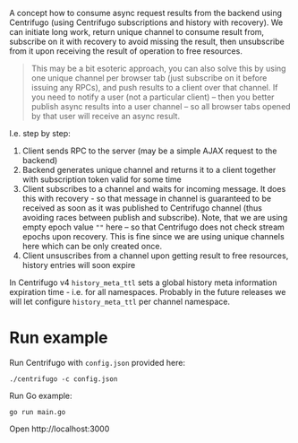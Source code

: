 A concept how to consume async request results from the backend using Centrifugo (using Centrifugo subscriptions and history with recovery). We can initiate long work, return unique channel to consume result from, subscribe on it with recovery to avoid missing the result, then unsubscribe from it upon receiving the result of operation to free resources.

> This may be a bit esoteric approach, you can also solve this by using one unique channel per browser tab (just subscribe on it before issuing any RPCs), and push results to a client over that channel. If you need to notify a user (not a particular client) – then you better publish async results into a user channel – so all browser tabs opened by that user will receive an async result.

I.e. step by step:

1. Client sends RPC to the server (may be a simple AJAX request to the backend)
2. Backend generates unique channel and returns it to a client together with subscription token valid for some time
3. Client subscribes to a channel and waits for incoming message. It does this with recovery - so that message in channel is guaranteed to be received as soon as it was published to Centrifugo channel (thus avoiding races between publish and subscribe). Note, that we are using empty epoch value `""` here – so that Centrifugo does not check stream epochs upon recovery. This is fine since we are using unique channels here which can be only created once.
4. Client unsuscribes from a channel upon getting result to free resources, history entries will soon expire

In Centrifugo v4 `history_meta_ttl` sets a global history meta information expiration time - i.e. for all namespaces. Probably in the future releases we will let configure `history_meta_ttl` per channel namespace.

Run example
===========

Run Centrifugo with `config.json` provided here:

```
./centrifugo -c config.json
```

Run Go example:

```
go run main.go
```

Open http://localhost:3000
